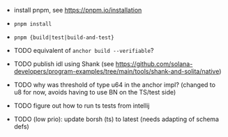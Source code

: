 - install pnpm, see https://pnpm.io/installation
- `pnpm install`
- `pnpm {build|test|build-and-test}`

- TODO equivalent of `anchor build --verifiable`?
- TODO publish idl using Shank (see https://github.com/solana-developers/program-examples/tree/main/tools/shank-and-solita/native)
- TODO why was threshold of type u64 in the anchor impl? (changed to u8 for now, avoids having to use BN on the TS/test side)
- TODO figure out how to run ts tests from intellij
- TODO (low prio): update borsh (ts) to latest (needs adapting of schema defs) 